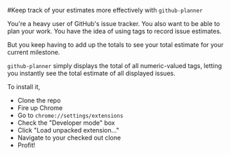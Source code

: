 #Keep track of your estimates more effectively with `github-planner`

You're a heavy user of GitHub's issue tracker. You also want to be able to plan your work. You have the idea of using tags to record issue estimates.

But you keep having to add up the totals to see your total estimate for your current milestone.

`github-planner` simply displays the total of all numeric-valued tags, letting you instantly see the total estimate of all displayed issues.

To install it,

- Clone the repo
- Fire up Chrome
- Go to `chrome://settings/extensions`
- Check the "Developer mode" box
- Click "Load unpacked extension..."
- Navigate to your checked out clone
- Profit!